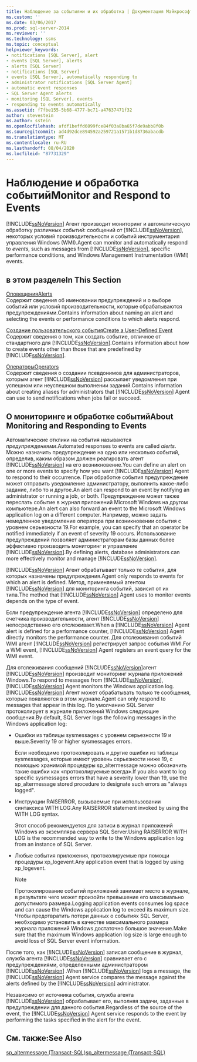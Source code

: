 ```yaml
---
title: Наблюдение за событиями и их обработка | Документация Майкрософт
ms.custom: ''
ms.date: 03/06/2017
ms.prod: sql-server-2014
ms.reviewer: ''
ms.technology: ssms
ms.topic: conceptual
helpviewer_keywords:
- notifications [SQL Server], alert
- events [SQL Server], alerts
- alerts [SQL Server]
- notifications [SQL Server]
- events [SQL Server], automatically responding to
- administrator notifications [SQL Server Agent]
- automatic event responses
- SQL Server Agent alerts
- monitoring [SQL Server], events
- responding to events automatically
ms.assetid: f7fbe155-5b68-4777-bc71-a47637471f32
author: stevestein
ms.author: sstein
ms.openlocfilehash: afdf1beffd6099fce84f03a8ba65f7de9abb8f0b
ms.sourcegitcommit: ad4d92dce894592a259721a1571b1d8736abacdb
ms.translationtype: MT
ms.contentlocale: ru-RU
ms.lasthandoff: 08/04/2020
ms.locfileid: "87731329"
---
```

# <a name="monitor-and-respond-to-events"></a><span data-ttu-id="c55ac-102">Наблюдение и обработка событий</span><span class="sxs-lookup"><span data-stu-id="c55ac-102">Monitor and Respond to Events</span></span>
  [!INCLUDE[ssNoVersion](../../includes/ssnoversion-md.md)] <span data-ttu-id="c55ac-103">Агент производит мониторинг и автоматическую обработку различных *событий*: сообщений от [!INCLUDE[ssNoVersion](../../includes/ssnoversion-md.md)], некоторых условий производительности и событий инструментария управления Windows (WMI).</span><span class="sxs-lookup"><span data-stu-id="c55ac-103">Agent can monitor and automatically respond to *events*, such as messages from [!INCLUDE[ssNoVersion](../../includes/ssnoversion-md.md)], specific performance conditions, and Windows Management Instrumentation (WMI) events.</span></span>  
  
## <a name="in-this-section"></a><span data-ttu-id="c55ac-104">в этом разделе</span><span class="sxs-lookup"><span data-stu-id="c55ac-104">In This Section</span></span>  
 [<span data-ttu-id="c55ac-105">Оповещения</span><span class="sxs-lookup"><span data-stu-id="c55ac-105">Alerts</span></span>](alerts.md)  
 <span data-ttu-id="c55ac-106">Содержит сведения об именовании предупреждений и о выборе событий или условий производительности, которые обрабатываются предупреждениями.</span><span class="sxs-lookup"><span data-stu-id="c55ac-106">Contains information about naming an alert and selecting the events or performance conditions to which alerts respond.</span></span>  
  
 [<span data-ttu-id="c55ac-107">Создание пользовательского события</span><span class="sxs-lookup"><span data-stu-id="c55ac-107">Create a User-Defined Event</span></span>](create-a-user-defined-event.md)  
 <span data-ttu-id="c55ac-108">Содержит сведения о том, как создать событие, отличное от стандартного для [!INCLUDE[ssNoVersion](../../includes/ssnoversion-md.md)].</span><span class="sxs-lookup"><span data-stu-id="c55ac-108">Contains information about how to create events other than those that are predefined by [!INCLUDE[ssNoVersion](../../includes/ssnoversion-md.md)].</span></span>  
  
 [<span data-ttu-id="c55ac-109">Операторы</span><span class="sxs-lookup"><span data-stu-id="c55ac-109">Operators</span></span>](operators.md)  
 <span data-ttu-id="c55ac-110">Содержит сведения о создании псевдонимов для администраторов, которым агент [!INCLUDE[ssNoVersion](../../includes/ssnoversion-md.md)] рассылает уведомления при успешном или неуспешном выполнении заданий.</span><span class="sxs-lookup"><span data-stu-id="c55ac-110">Contains information about creating aliases for administrators that [!INCLUDE[ssNoVersion](../../includes/ssnoversion-md.md)] Agent can use to send notifications when jobs fail or succeed.</span></span>  
  
## <a name="about-monitoring-and-responding-to-events"></a><span data-ttu-id="c55ac-111">О мониторинге и обработке событий</span><span class="sxs-lookup"><span data-stu-id="c55ac-111">About Monitoring and Responding to Events</span></span>  
 <span data-ttu-id="c55ac-112">Автоматические отклики на события называются *предупреждениями*.</span><span class="sxs-lookup"><span data-stu-id="c55ac-112">Automated responses to events are called *alerts*.</span></span> <span data-ttu-id="c55ac-113">Можно назначить предупреждение на одно или несколько событий, определив, каким образом должен реагировать агент [!INCLUDE[ssNoVersion](../../includes/ssnoversion-md.md)] на его возникновение.</span><span class="sxs-lookup"><span data-stu-id="c55ac-113">You can define an alert on one or more events to specify how you want [!INCLUDE[ssNoVersion](../../includes/ssnoversion-md.md)] Agent to respond to their occurrence.</span></span> <span data-ttu-id="c55ac-114">При обработке события предупреждение может отправить уведомление администратору, выполнить какое-либо задание, либо то и другое.</span><span class="sxs-lookup"><span data-stu-id="c55ac-114">An alert can respond to an event by notifying an administrator or running a job, or both.</span></span> <span data-ttu-id="c55ac-115">Предупреждение может также переслать событие в журнал приложений Microsoft Windows на другом компьютере.</span><span class="sxs-lookup"><span data-stu-id="c55ac-115">An alert can also forward an event to the Microsoft Windows application log on a different computer.</span></span> <span data-ttu-id="c55ac-116">Например, можно задать немедленное уведомление оператора при возникновении события с уровнем серьезности 19.</span><span class="sxs-lookup"><span data-stu-id="c55ac-116">For example, you can specify that an operator be notified immediately if an event of severity 19 occurs.</span></span> <span data-ttu-id="c55ac-117">Использование предупреждений позволяет администраторам базы данных более эффективно производить мониторинг и управление [!INCLUDE[ssNoVersion](../../includes/ssnoversion-md.md)].</span><span class="sxs-lookup"><span data-stu-id="c55ac-117">By defining alerts, database administrators can more effectively monitor and manage [!INCLUDE[ssNoVersion](../../includes/ssnoversion-md.md)].</span></span>  
  
 [!INCLUDE[ssNoVersion](../../includes/ssnoversion-md.md)] <span data-ttu-id="c55ac-118">Агент обрабатывает только те события, для которых назначены предупреждения.</span><span class="sxs-lookup"><span data-stu-id="c55ac-118">Agent only responds to events for which an alert is defined.</span></span> <span data-ttu-id="c55ac-119">Метод, применяемый агентом [!INCLUDE[ssNoVersion](../../includes/ssnoversion-md.md)] для мониторинга событий, зависит от их типа.</span><span class="sxs-lookup"><span data-stu-id="c55ac-119">The method that [!INCLUDE[ssNoVersion](../../includes/ssnoversion-md.md)] Agent uses to monitor events depends on the type of event.</span></span>  
  
 <span data-ttu-id="c55ac-120">Если предупреждение агента [!INCLUDE[ssNoVersion](../../includes/ssnoversion-md.md)] определено для счетчика производительности, агент [!INCLUDE[ssNoVersion](../../includes/ssnoversion-md.md)] непосредственно его отслеживает.</span><span class="sxs-lookup"><span data-stu-id="c55ac-120">When a [!INCLUDE[ssNoVersion](../../includes/ssnoversion-md.md)] Agent alert is defined for a performance counter, [!INCLUDE[ssNoVersion](../../includes/ssnoversion-md.md)] Agent directly monitors the performance counter.</span></span> <span data-ttu-id="c55ac-121">Для отслеживания событий WMI агент [!INCLUDE[ssNoVersion](../../includes/ssnoversion-md.md)] регистрирует запрос события WMI.</span><span class="sxs-lookup"><span data-stu-id="c55ac-121">For a WMI event, [!INCLUDE[ssNoVersion](../../includes/ssnoversion-md.md)] Agent registers an event query for the WMI event.</span></span>  
  
 <span data-ttu-id="c55ac-122">Для отслеживания сообщений [!INCLUDE[ssNoVersion](../../includes/ssnoversion-md.md)]агент [!INCLUDE[ssNoVersion](../../includes/ssnoversion-md.md)] производит мониторинг журнала приложений Windows.</span><span class="sxs-lookup"><span data-stu-id="c55ac-122">To respond to messages from [!INCLUDE[ssNoVersion](../../includes/ssnoversion-md.md)], [!INCLUDE[ssNoVersion](../../includes/ssnoversion-md.md)] Agent monitors the Windows application log.</span></span> [!INCLUDE[ssNoVersion](../../includes/ssnoversion-md.md)] <span data-ttu-id="c55ac-123">Агент может обрабатывать только те сообщения, которые появляются в этом журнале.</span><span class="sxs-lookup"><span data-stu-id="c55ac-123">Agent can only respond to messages that appear in this log.</span></span> <span data-ttu-id="c55ac-124">По умолчанию SQL Server протоколирует в журнале приложений Windows следующие сообщения.</span><span class="sxs-lookup"><span data-stu-id="c55ac-124">By default, SQL Server logs the following messages in the Windows application log:</span></span>  
  
-   <span data-ttu-id="c55ac-125">Ошибки из таблицы sysmessages с уровнем серьезности 19 и выше.</span><span class="sxs-lookup"><span data-stu-id="c55ac-125">Severity 19 or higher sysmessages errors.</span></span>  
  
     <span data-ttu-id="c55ac-126">Если необходимо протоколировать и другие ошибки из таблицы sysmessages, которые имеют уровень серьезности ниже 19, с помощью хранимой процедуры sp_altermessage можно обозначить такие ошибки как «протоколируемые всегда».</span><span class="sxs-lookup"><span data-stu-id="c55ac-126">If you also want to log specific sysmessages errors that have a severity lower than 19, use the sp_altermessage stored procedure to designate such errors as "always logged".</span></span>  
  
-   <span data-ttu-id="c55ac-127">Инструкции RAISERROR, вызываемые при использовании синтаксиса WITH LOG.</span><span class="sxs-lookup"><span data-stu-id="c55ac-127">Any RAISERROR statement invoked by using the WITH LOG syntax.</span></span>  
  
     <span data-ttu-id="c55ac-128">Этот способ рекомендуется для записи в журнал приложений Windows из экземпляра сервера SQL Server.</span><span class="sxs-lookup"><span data-stu-id="c55ac-128">Using RAISERROR WITH LOG is the recommended way to write to the Windows application log from an instance of SQL Server.</span></span>  
  
-   <span data-ttu-id="c55ac-129">Любые события приложения, протоколируемые при помощи процедуры xp_logevent.</span><span class="sxs-lookup"><span data-stu-id="c55ac-129">Any application event that is logged by using xp_logevent.</span></span>  
  
    > [!NOTE]  
    >  <span data-ttu-id="c55ac-130">Протоколирование событий приложений занимает место в журнале, в результате чего может произойти превышение его максимально допустимого размера.</span><span class="sxs-lookup"><span data-stu-id="c55ac-130">Logging application events consumes log space and can cause the Windows application log to exceed its maximum size.</span></span> <span data-ttu-id="c55ac-131">Чтобы предотвратить потери данных о событиях SQL Server, необходимо установить в качестве максимального размера журнала приложений Windows достаточно большое значение.</span><span class="sxs-lookup"><span data-stu-id="c55ac-131">Make sure that the maximum Windows application log size is large enough to avoid loss of SQL Server event information.</span></span>  
  
 <span data-ttu-id="c55ac-132">После того, как [!INCLUDE[ssNoVersion](../../includes/ssnoversion-md.md)] записал сообщение в журнал, служба агента [!INCLUDE[ssNoVersion](../../includes/ssnoversion-md.md)] сравнивает его с предупреждениями, определенными администратором [!INCLUDE[ssNoVersion](../../includes/ssnoversion-md.md)] .</span><span class="sxs-lookup"><span data-stu-id="c55ac-132">When [!INCLUDE[ssNoVersion](../../includes/ssnoversion-md.md)] logs a message, the [!INCLUDE[ssNoVersion](../../includes/ssnoversion-md.md)] Agent service compares the message against the alerts defined by the [!INCLUDE[ssNoVersion](../../includes/ssnoversion-md.md)] administrator.</span></span>  
  
 <span data-ttu-id="c55ac-133">Независимо от источника события, служба агента [!INCLUDE[ssNoVersion](../../includes/ssnoversion-md.md)] обрабатывает его, выполняя задачи, заданные в предупреждении для данного события.</span><span class="sxs-lookup"><span data-stu-id="c55ac-133">Regardless of the source of the event, the [!INCLUDE[ssNoVersion](../../includes/ssnoversion-md.md)] Agent service responds to the event by performing the tasks specified in the alert for the event.</span></span>  
  
## <a name="see-also"></a><span data-ttu-id="c55ac-134">См. также:</span><span class="sxs-lookup"><span data-stu-id="c55ac-134">See Also</span></span>  
 [<span data-ttu-id="c55ac-135">sp_altermessage &#40;Transact-SQL&#41;</span><span class="sxs-lookup"><span data-stu-id="c55ac-135">sp_altermessage &#40;Transact-SQL&#41;</span></span>](/sql/relational-databases/system-stored-procedures/sp-altermessage-transact-sql)  
  
  
